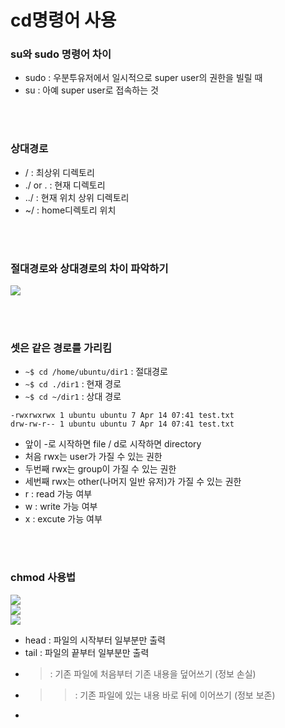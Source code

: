 # cd명령어 사용

### su와 sudo 명령어 차이
* sudo : 우분투유저에서 일시적으로 super user의 권한을 빌릴 때
* su : 아예 super user로 접속하는 것

<br><br>

### 상대경로
* / : 최상위 디렉토리
* ./ or . : 현재 디렉토리
* ../ : 현재 위치 상위 디렉토리
* ~/ : home디렉토리 위치

<br><br>

### 절대경로와 상대경로의 차이 파악하기
<img src="https://user-images.githubusercontent.com/48792230/116706519-af279800-aa08-11eb-96c0-569e88abb1ba.PNG">

<br><br>

### 셋은 같은 경로를 가리킴
* ```~$ cd /home/ubuntu/dir1``` : 절대경로
* ```~$ cd ./dir1``` : 현재 경로
* ```~$ cd ~/dir1``` : 상대 경로


```-rwxrwxrwx 1 ubuntu ubuntu 7 Apr 14 07:41 test.txt```<br>
```drw-rw-r-- 1 ubuntu ubuntu 7 Apr 14 07:41 test.txt```
* 앞이 -로 시작하면 file / d로 시작하면 directory
* 처음 rwx는 user가 가질 수 있는 권한
* 두번째 rwx는 group이 가질 수 있는 권한
* 세번째 rwx는 other(나머지 일반 유저)가 가질 수 있는 권한
* r : read 가능 여부
* w : write 가능 여부
* x : excute 가능 여부

<br><br>

### chmod 사용법

<img src="https://user-images.githubusercontent.com/48792230/116709615-d03db800-aa0b-11eb-8273-aa648f11bbbd.PNG"><br>
<img src="https://user-images.githubusercontent.com/48792230/116710378-a6d15c00-aa0c-11eb-863b-d1c862fad1d1.PNG"><br>
<img src="https://user-images.githubusercontent.com/48792230/116710379-a8028900-aa0c-11eb-9c4b-9359819a2928.PNG"><br>


* head : 파일의 시작부터 일부분만 출력
* tail : 파일의 끝부터 일부분만 출력
* > : 기존 파일에 처음부터 기존 내용을 덮어쓰기 (정보 손실)
* >> : 기존 파일에 있는 내용 바로 뒤에 이어쓰기 (정보 보존)
* 
